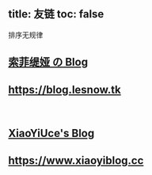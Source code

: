 title: 友链
toc: false
---

<article class="message message-immersive is-primary">
<div class="message-body">
<i class="fas fa-info-circle mr-2"></i>排序无规律
</article>

<a href="https://blog.lesnow.tk" target="_blank"><section class="hero is-primary">
  <div class="hero-body">
    <div class="container">
      <h1 class="title">
        索菲缇娅 の Blog
      </h1>
      <h2 class="subtitle">
        https://blog.lesnow.tk
      </h2>
    </div>
  </div>
</section></a>

<br />

<a href="https://www.xiaoyiblog.cc" target="_blank"><section class="hero is-success">
  <div class="hero-body">
    <div class="container">
      <h1 class="title">
        XiaoYiUce's Blog 
      </h1>
      <h2 class="subtitle">
        https://www.xiaoyiblog.cc
      </h2>
    </div>
  </div>
</section></a>